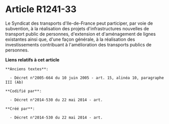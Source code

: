 # Article R1241-33

Le Syndicat des transports d'Ile-de-France peut participer, par voie de subvention, à la réalisation des projets
d'infrastructures nouvelles de transport public de personnes, d'extension et d'aménagement de lignes existantes ainsi que,
d'une façon générale, à la réalisation des investissements contribuant à l'amélioration des transports publics de personnes.

**Liens relatifs à cet article**

	**Anciens textes**:

	  - Décret n°2005-664 du 10 juin 2005 - art. 15, alinéa 10, paragraphe III (Ab)

	**Codifié par**:

	  - Décret n°2014-530 du 22 mai 2014 - art.

	**Créé par**:

	  - Décret n°2014-530 du 22 mai 2014 - art.
